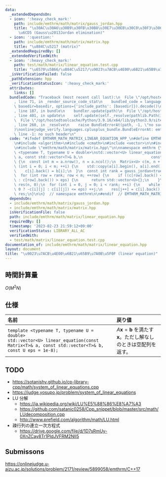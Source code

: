 ```yaml
---
data:
  _extendedDependsOn:
  - icon: ':heavy_check_mark:'
    path: include/emthrm/math/matrix/gauss_jordan.hpp
    title: "\u30AC\u30A6\u30B9\u30FB\u30B8\u30E7\u30EB\u30C0\u30F3\u306E\u6D88\u53BB\
      \u6CD5 (Gauss\u2013Jordan elimination)"
  - icon: ':question:'
    path: include/emthrm/math/matrix/matrix.hpp
    title: "\u884C\u5217 (matrix)"
  _extendedRequiredBy: []
  _extendedVerifiedWith:
  - icon: ':heavy_check_mark:'
    path: test/math/matrix/linear_equation.test.cpp
    title: "\u6570\u5B66/\u884C\u5217/\u9023\u7ACB\u4E00\u6B21\u65B9\u7A0B\u5F0F"
  _isVerificationFailed: false
  _pathExtension: hpp
  _verificationStatusIcon: ':heavy_check_mark:'
  attributes:
    links: []
  bundledCode: "Traceback (most recent call last):\n  File \"/opt/hostedtoolcache/Python/3.9.16/x64/lib/python3.9/site-packages/onlinejudge_verify/documentation/build.py\"\
    , line 71, in _render_source_code_stat\n    bundled_code = language.bundle(stat.path,\
    \ basedir=basedir, options={'include_paths': [basedir]}).decode()\n  File \"/opt/hostedtoolcache/Python/3.9.16/x64/lib/python3.9/site-packages/onlinejudge_verify/languages/cplusplus.py\"\
    , line 187, in bundle\n    bundler.update(path)\n  File \"/opt/hostedtoolcache/Python/3.9.16/x64/lib/python3.9/site-packages/onlinejudge_verify/languages/cplusplus_bundle.py\"\
    , line 401, in update\n    self.update(self._resolve(pathlib.Path(included), included_from=path))\n\
    \  File \"/opt/hostedtoolcache/Python/3.9.16/x64/lib/python3.9/site-packages/onlinejudge_verify/languages/cplusplus_bundle.py\"\
    , line 260, in _resolve\n    raise BundleErrorAt(path, -1, \"no such header\"\
    )\nonlinejudge_verify.languages.cplusplus_bundle.BundleErrorAt: emthrm/math/matrix/gauss_jordan.hpp:\
    \ line -1: no such header\n"
  code: "#ifndef EMTHRM_MATH_MATRIX_LINEAR_EQUATION_HPP_\n#define EMTHRM_MATH_MATRIX_LINEAR_EQUATION_HPP_\n\
    \n#include <algorithm>\n#include <cmath>\n#include <vector>\n\n#include \"emthrm/math/matrix/gauss_jordan.hpp\"\
    \n#include \"emthrm/math/matrix/matrix.hpp\"\n\nnamespace emthrm {\n\ntemplate\
    \ <typename T, typename U = double>\nstd::vector<U> linear_equation(const Matrix<T>&\
    \ a, const std::vector<T>& b,\n                               const U eps = 1e-8)\
    \ {\n  const int m = a.nrow(), n = a.ncol();\n  Matrix<U> c(m, n + 1);\n  for\
    \ (int i = 0; i < m; ++i) {\n    std::copy(a[i].begin(), a[i].end(), c[i].begin());\n\
    \    c[i].back() = b[i];\n  }\n  const int rank = gauss_jordan<true>(&c, eps);\n\
    \  for (int row = rank; row < m; ++row) {\n    if ((c[row].back() < 0 ? -c[row].back()\
    \ : c[row].back()) > eps) {\n      return std::vector<U>{};\n    }\n  }\n  std::vector<U>\
    \ res(n, 0);\n  for (int i = 0, j = 0; i < rank; ++i) {\n    while ((c[i][j] <\
    \ 0 ? -c[i][j] : c[i][j]) <= eps) ++j;\n    res[j++] = c[i].back();\n  }\n  return\
    \ res;\n}\n\n}  // namespace emthrm\n\n#endif  // EMTHRM_MATH_MATRIX_LINEAR_EQUATION_HPP_\n"
  dependsOn:
  - include/emthrm/math/matrix/gauss_jordan.hpp
  - include/emthrm/math/matrix/matrix.hpp
  isVerificationFile: false
  path: include/emthrm/math/matrix/linear_equation.hpp
  requiredBy: []
  timestamp: '2023-02-23 21:59:12+09:00'
  verificationStatus: LIBRARY_ALL_AC
  verifiedWith:
  - test/math/matrix/linear_equation.test.cpp
documentation_of: include/emthrm/math/matrix/linear_equation.hpp
layout: document
title: "\u9023\u7ACB\u4E00\u6B21\u65B9\u7A0B\u5F0F (linear equation)"
---
```



## 時間計算量

$O(M^2 N)$


## 仕様

|名前|戻り値|
|:--|:--|
|`template <typename T, typename U = double>`<br>`std::vector<U> linear_equation(const Matrix<T>& a, const std::vector<T>& b, const U eps = 1e-8);`|$A \boldsymbol{x} = \boldsymbol{b}$ を満たす $\boldsymbol{x}$。ただし解なしのときは空配列を返す。|


## TODO

- https://sotanishy.github.io/cp-library-cpp/math/system_of_linear_equations.cpp
- https://judge.yosupo.jp/problem/system_of_linear_equations
- LU 分解
  - https://ja.wikipedia.org/wiki/LU%E5%88%86%E8%A7%A3
  - https://github.com/satanic0258/Cpp_snippet/blob/master/src/math/LUdecomposition.cpp
  - http://www.prefield.com/algorithm/math/LU.html
- 疎行列の連立一次方程式
  - https://drive.google.com/file/d/1D7sRmUy-0XnZCay8Tr1PldJVFRM2NII5


## Submissons

https://onlinejudge.u-aizu.ac.jp/solutions/problem/2171/review/5899058/emthrm/C++17
